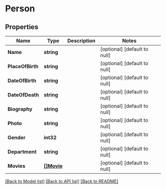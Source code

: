 # Person

## Properties
Name | Type | Description | Notes
------------ | ------------- | ------------- | -------------
**Name** | **string** |  | [optional] [default to null]
**PlaceOfBirth** | **string** |  | [optional] [default to null]
**DateOfBirth** | **string** |  | [optional] [default to null]
**DateOfDeath** | **string** |  | [optional] [default to null]
**Biography** | **string** |  | [optional] [default to null]
**Photo** | **string** |  | [optional] [default to null]
**Gender** | **int32** |  | [optional] [default to null]
**Department** | **string** |  | [optional] [default to null]
**Movies** | [**[]Movie**](Movie.md) |  | [optional] [default to null]

[[Back to Model list]](../README.md#documentation-for-models) [[Back to API list]](../README.md#documentation-for-api-endpoints) [[Back to README]](../README.md)

